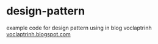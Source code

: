 # design-pattern
example code for design pattern using in blog voclaptrinh
[voclaptrinh.blogspot.com](https://voclaptrinh.blogspot.com)
